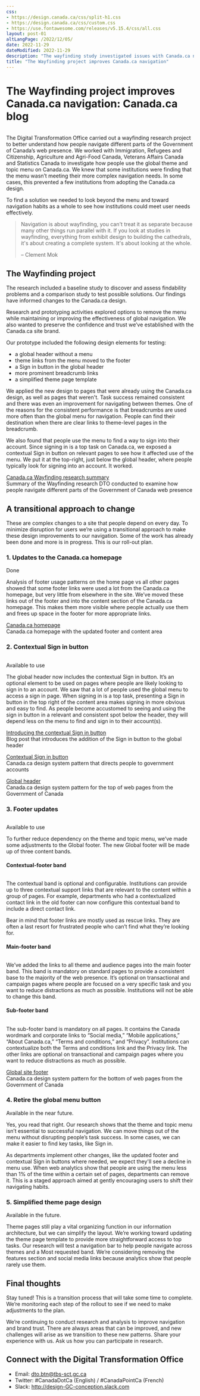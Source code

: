 ```yaml
---
css:
- https://design.canada.ca/css/split-h1.css
- https://design.canada.ca/css/custom.css
- https://use.fontawesome.com/releases/v5.15.4/css/all.css
layout: post-01
altLangPage: /2022/12/05/
date: 2022-11-29
dateModified: 2022-11-29
description: "The wayfinding study investigated issues with Canada.ca navigation and informed changes to improve navigation and simplify the adoption of the Canada.ca design for departments and agencies.  The main improvements include the introduction of a new sign in button, removing the menu button, a contextual footer band, a main footer band with themes, and a simplified design for the theme page."
title: "The Wayfinding project improves Canada.ca navigation"
---
```

<h1 property="name" id="wb-cont" dir="ltr"><span class="stacked"><span>The Wayfinding project improves Canada.ca navigation</span>: <span>Canada.ca blog</span></span></h1>
<div class="row"><div class="col-md-8">
<img src="/images/thumbs/2022-11-29.png" class="img-responsive" alt="" />
  </div>  
  </div>
<p class="mrgn-tp-lg">The Digital Transformation Office carried out a wayfinding research project to better understand how people navigate different parts of the Government of Canada’s web presence.  We worked with Immigration, Refugees and Citizenship, Agriculture and Agri-Food Canada, Veterans Affairs Canada and Statistics Canada to investigate how people use the global theme and topic menu on Canada.ca. We knew that some institutions were finding that the menu wasn’t meeting their more complex navigation needs.  In some cases, this prevented a few institutions from adopting the Canada.ca design. </p>

<p>To find a solution we needed to look beyond the menu and toward navigation habits as a whole to see how institutions could meet user needs effectively.</p>
<div class="row"><div class="col-md-8 mrgn-tp-lg">
<blockquote class="mrgn-tp-lg">
  <p>Navigation is about wayfinding, you can't treat it as separate because many other things run parallel with it. If you look at studies in wayfinding, everything from exhibit design to building the cathedrals, it's about creating a complete system. It's about looking at the whole.</p>

  <p>– Clement Mok</p>
</blockquote></div></div>
<div class="clearfix"></div>

<h2>The Wayfinding project</h2>
<p>The research included a baseline study to discover and assess findability problems and a comparison study to test possible solutions. Our findings have informed changes to the Canada.ca design.</p>
<p>Research and prototyping activities explored options to remove the menu while maintaining or improving the effectiveness of global navigation. We also wanted to preserve the confidence and trust we’ve established with the Canada.ca site brand.</p>
<p>Our prototype included the following design elements for testing:</p>
<ul>
  <li>a global header without a menu</li>
   <li>theme links from the menu moved to the footer</li>
   <li>a Sign in button in the global header</li>
   <li>more prominent breadcrumb links</li>
   <li>a simplified theme page template</li>
</ul>
<p>We applied the new design to pages that were already using the Canada.ca design, as well as pages that weren't. Task success remained consistent and there was even an improvement for navigating between themes. One of the reasons for the consistent performance is that breadcrumbs are used more often than the global menu for navigation. People can find their destination when there are clear links to theme-level pages in the breadcrumb.</p>
<p>We also found that people use the menu to find a way to sign into their account. Since signing in is a top task on Canada.ca, we exposed a contextual Sign in button on relevant pages to see how it affected use of the menu. We put it at the top-right, just below the global header, where people typically look for signing into an account. It worked.</p>
<div class="row"><div class="col-md-8 mrgn-tp-lg mrgn-bttm-lg">
  <div class="well small">
<p><a href="#">Canada.ca Wayfinding research summary</a><br>
 Summary of the Wayfinding research DTO conducted to examine how people navigate different parts of the Government of Canada web presence</p>
</div></div></div>
<div class="clearfix"></div>
<h2 class="mrgn-tp-lg">A transitional approach to change</h2>
<p>These are complex changes to a site that people depend on every day.  To minimize disruption for users we’re using a transitional approach to make these design improvements to our navigation. Some of the work has already been done and more is in progress. This is our roll-out plan.</p>
<h3>1. Updates to the Canada.ca homepage</h3>
<p><span class="fas fa-check text-success mrgn-rght-sm"></span> Done</p>
<p>Analysis of footer usage patterns on the home page vs all other pages showed that some footer links were used a lot from the Canada.ca homepage, but very little from elsewhere in the site. We’ve moved these links out of the footer and into the content section of the Canada.ca homepage. This makes them more visible where people actually use them and frees up space in the footer for more appropriate links.</p>

<div class="row"><div class="col-md-8 mrgn-tp-lg mrgn-bttm-lg">
  <div class="well small">
<p><a href="https://www.canada.ca/en.html">Canada.ca homepage</a><br>
 Canada.ca homepage with the updated footer and content area</p>
</div></div></div>
<div class="clearfix"></div>
<h3 class="mrgn-tp-lg">2. Contextual Sign in button</h3>
<div class="panel panel-default col-md-8 mrgn-tp-lg">
<img src="/images/wayfaring-sign-in-desktop-en.jpg" class="img-responsive" alt="" />
  </div>  
<p><span class="fas fa-check text-success mrgn-rght-sm"></span> Available to use</p>
<p>The global header now includes the contextual Sign in button. It’s an optional element to be used on pages where people are likely looking to sign in to an account. We saw that a lot of people used the global menu to access a sign in page. When signing in is a top task, presenting a Sign in button in the top right of the content area makes signing in more obvious and easy to find. As people become accustomed to seeing and using the sign in button in a relevant and consistent spot below the header, they will depend less on the menu to find and sign in to their account(s).</p> 
<div class="row"><div class="col-md-8 mrgn-tp-lg mrgn-bttm-lg">
  <div class="well small">
<p><a href="https://blog.canada.ca/2022/09/23/introducing-contextual-sign-in-button">Introducing the contextual Sign in button</a><br>
 Blog post that introduces the addition of the Sign in button to the global header</p>
    <p><a href="https://design.canada.ca/common-design-patterns/contextual-signin.html">Contextual Sign in button</a><br>
 Canada.ca design system pattern that directs people to government accounts</p>
    <p><a href="https://design.canada.ca/common-design-patterns/global-header.html">Global header</a><br>
 Canada.ca design system pattern for the top of web pages from the Government of Canada</p>
</div></div></div>
<div class="clearfix"></div>
<h3 class="mrgn-tp-lg">3. Footer updates</h3>
<div class="row"><div class="col-md-8">
<img src="/images/wafingding-footer-en.png" class="img-responsive" alt="" />
  </div>  
  </div>  
<p><span class="fas fa-check text-success mrgn-rght-sm"></span> Available to use</p>
<p>To further reduce dependency on the theme and topic menu, we’ve made some adjustments to the Global footer. The new Global footer will be made up of three content bands.</p>  
<h4>Contextual-footer band</h4>
<div class="row"><div class="col-md-8">
<img src="/images/wayfinding-footer-contextual-en.jpg" class="img-responsive" alt="" />
  </div>  
  </div>  
<p>The contextual band is optional and configurable. Institutions can provide up to three contextual support links that are relevant to the content within a group of pages. For example, departments who had a contextualized contact link in the old footer can now configure this contextual band to include a direct contact link.</p>   
<p>Bear in mind that footer links are mostly used as rescue links. They are often a last resort for frustrated people who can’t find what they’re looking for.</p>  
<h4>Main-footer band</h4>
<div class="row"><div class="col-md-8">
<img src="/images/wayfinding-footer-main-en.jpg" class="img-responsive" alt="" />
  </div>  
  </div>  
<p>We’ve added the links to all theme and audience pages into the main footer band. This band is mandatory on standard pages to provide a consistent base to the majority of the web presence. It’s optional on transactional and campaign pages where people are focused on a very specific task and you want to reduce distractions as much as possible. Institutions will not be able to  change this band.</p>  
<h4>Sub-footer band</h4>
<div class="row"><div class="col-md-8">
<img src="/images/wayfinding-footer-sub-en.jpg" class="img-responsive" alt="" />
  </div>  
  </div>  
<p>The sub-footer band is mandatory on all pages. It contains the Canada wordmark and corporate links to “Social media,” “Mobile applications,” “About Canada.ca,” “Terms and conditions,” and “Privacy”. Institutions can contextualize both the Terms and conditions link and the Privacy link. The other links are optional on transactional and campaign pages where you want to reduce distractions as much as possible. </p> 
<div class="row"><div class="col-md-8 mrgn-tp-lg mrgn-bttm-lg">
  <div class="well small">
    <!--<p><strong>An introduction to the global site footer (Coming soon)</strong><br>
 A blog that introduces updates to the global footer.</p>-->
    <p><a href="https://design.canada.ca/common-design-patterns/site-footer.html">Global site footer</a><br>
  Canada.ca design system pattern for the bottom of web pages from the Government of Canada</p>
</div></div></div>
<div class="clearfix"></div>
<h3 class="mrgn-tp-lg">4. Retire the global menu button</h3>
<p><span class="fas fa-circle text-warning mrgn-rght-sm"></span> Available in the near future.</p>
<p>Yes, you read that right. Our research shows that the theme and topic menu isn’t essential to successful navigation. We can move things out of the menu without disrupting people’s task success.  In some cases, we can make it easier to find key tasks, like Sign in.</p> 
<p>As departments implement other changes, like the updated footer and contextual Sign in buttons where needed, we expect they'll see a decline in menu use. When web analytics show that people are using the menu less than 1% of the time within a certain set of pages, departments can remove it. This is a staged approach aimed at gently encouraging users to shift their navigating habits.</p>
<h3 class="mrgn-tp-lg">5. Simplified theme page design</h3>
<p><span class="fas fa-circle text-warning mrgn-rght-sm"></span> Available in the future.</p>
<p>Theme pages still play a vital organizing function in our information architecture, but we can simplify the layout. We’re working toward updating the theme page template to provide more straightforward access to top tasks.  Our research will test a navigation bar to help people navigate across themes and a Most requested band. We’re considering removing the features section and social media links because analytics show that people rarely use them.</p>
<h2>Final thoughts</h2>
<p>Stay tuned! This is a transition process that will take some time to complete. We’re monitoring each step of the rollout to see if we need to make adjustments to the plan.</p>
<p>We’re continuing to conduct research and analysis to improve navigation and brand trust. There are always areas that can be improved, and new challenges will arise as we transition to these new patterns. Share your experience with us. Ask us how you can participate in research.</p>
<h2>Connect with the Digital Transformation Office</h2>
<ul>
  <li>Email: <a href="mailto:dto.btn@tbs-sct.gc.ca">dto.btn@tbs-sct.gc.ca</a></li>
<li>Twitter: #CanadaDotCa (English) / #CanadaPointCa (French)</li>
  <li>Slack: <a href="http://design-GC-conception.slack.com">http://design-GC-conception.slack.com</a></li>
  </ul>

